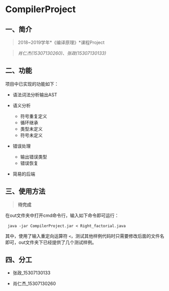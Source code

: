# CompilerProject

## 一、简介

> 2018~2019学年*《编译原理》*课程Project

> *肖仁杰(15307130260)*、*张政(15307130133)*

## 二、功能

项目中已实现的功能如下：

+ 语法词法分析输出AST
+ 语义分析
    + 符号重复定义
    + 循环继承
    + 类型未定义
    + 符号未定义

+ 错误处理
    + 输出错误类型
    + 错误恢复

+ 简易的后端

## 三、使用方法

> **待完成**

在out文件夹中打开cmd命令行，输入如下命令即可运行：

​	``` java -jar CompilerProject.jar < Right_factorial.java```

其中，使用了输入重定向运算符 ``` < ```，测试其他样例代码时只需要修改后面的文件名即可，out文件夹下已经提供了几个测试样例。

## 四、分工

+ 张政_15307130133



+ 肖仁杰_15307130260
